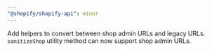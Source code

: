 ```yaml
---
"@shopify/shopify-api": minor
---
```


Add helpers to convert between shop admin URLs and legacy URLs. `sanitizeShop` utility method can now support shop admin URLs.
